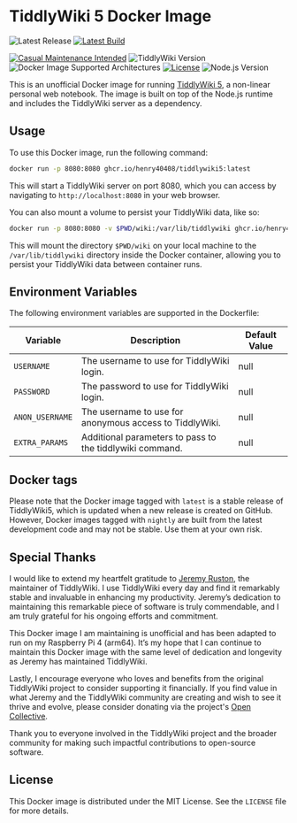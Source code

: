# TiddlyWiki 5 Docker Image

![Latest Release](https://img.shields.io/github/v/release/henry40408/tiddlywiki5?label=Latest%20Release)
[![Latest Build](https://img.shields.io/github/actions/workflow/status/henry40408/tiddlywiki5/workflow.yml?branch=main&label=build&logo=docker&logoColor=white)](https://github.com/henry40408/tiddlywiki5/actions/workflows/workflow.yml)

[![Casual Maintenance Intended](https://casuallymaintained.tech/badge.svg)](https://casuallymaintained.tech/)
![TiddlyWiki Version](https://img.shields.io/badge/TiddlyWiki-v5.3.3-blue)
![Docker Image Supported Architectures](https://img.shields.io/badge/arch-amd64%20%7C%20arm64-blue?logo=docker&logoColor=white)
[![License](https://img.shields.io/github/license/henry40408/tiddlywiki5)](https://github.com/henry40408/tiddlywiki5/blob/main/LICENSE)
![Node.js Version](https://img.shields.io/badge/node-v20.7.0-green?logo=node.js&logoColor=white)

This is an unofficial Docker image for running [TiddlyWiki 5](https://tiddlywiki.com/), a non-linear personal web notebook. The image is built on top of the Node.js runtime and includes the TiddlyWiki server as a dependency.

## Usage

To use this Docker image, run the following command:

```sh
docker run -p 8080:8080 ghcr.io/henry40408/tiddlywiki5:latest

```

This will start a TiddlyWiki server on port 8080, which you can access by navigating to `http://localhost:8080` in your web browser.

You can also mount a volume to persist your TiddlyWiki data, like so:

```sh
docker run -p 8080:8080 -v $PWD/wiki:/var/lib/tiddlywiki ghcr.io/henry40408/tiddlywiki5:latest
```

This will mount the directory `$PWD/wiki` on your local machine to the `/var/lib/tiddlywiki` directory inside the Docker container, allowing you to persist your TiddlyWiki data between container runs.

## Environment Variables

The following environment variables are supported in the Dockerfile:

| Variable        | Description                                              | Default Value |
| --------------- | -------------------------------------------------------- | ------------- |
| `USERNAME`      | The username to use for TiddlyWiki login.                | null          |
| `PASSWORD`      | The password to use for TiddlyWiki login.                | null          |
| `ANON_USERNAME` | The username to use for anonymous access to TiddlyWiki.  | null          |
| `EXTRA_PARAMS`  | Additional parameters to pass to the tiddlywiki command. | null          |

## Docker tags

Please note that the Docker image tagged with `latest` is a stable release of TiddlyWiki5, which is updated when a new release is created on GitHub. However, Docker images tagged with `nightly` are built from the latest development code and may not be stable. Use them at your own risk.

## Special Thanks

I would like to extend my heartfelt gratitude to [Jeremy Ruston](https://github.com/Jermolene), the maintainer of TiddlyWiki. I use TiddlyWiki every day and find it remarkably stable and invaluable in enhancing my productivity. Jeremy’s dedication to maintaining this remarkable piece of software is truly commendable, and I am truly grateful for his ongoing efforts and commitment.

This Docker image I am maintaining is unofficial and has been adapted to run on my Raspberry Pi 4 (arm64). It’s my hope that I can continue to maintain this Docker image with the same level of dedication and longevity as Jeremy has maintained TiddlyWiki.

Lastly, I encourage everyone who loves and benefits from the original TiddlyWiki project to consider supporting it financially. If you find value in what Jeremy and the TiddlyWiki community are creating and wish to see it thrive and evolve, please consider donating via the project's [Open Collective](https://opencollective.com/tiddlywiki).

Thank you to everyone involved in the TiddlyWiki project and the broader community for making such impactful contributions to open-source software.

## License

This Docker image is distributed under the MIT License. See the `LICENSE` file for more details.
